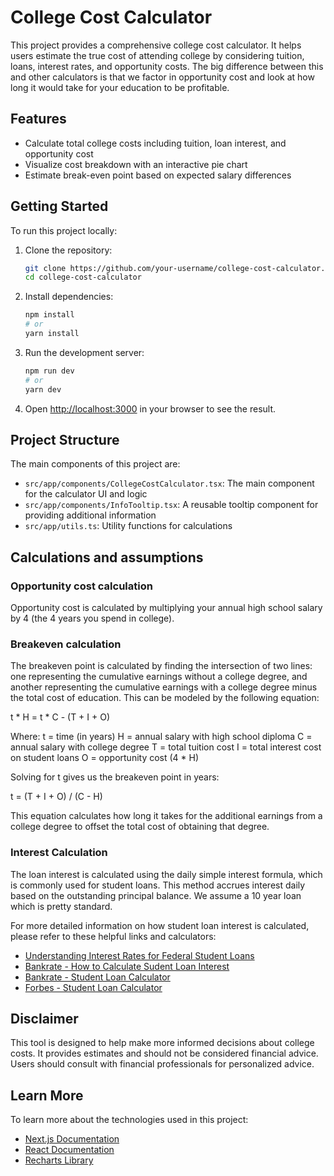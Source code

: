 # College Cost Calculator

This project provides a comprehensive college cost calculator. It helps users estimate the true cost of attending college by considering tuition, loans, interest rates, and opportunity costs. The big difference between this and other calculators
is that we factor in opportunity cost and look at how long it would take for your education to be profitable. 

## Features

- Calculate total college costs including tuition, loan interest, and opportunity cost
- Visualize cost breakdown with an interactive pie chart
- Estimate break-even point based on expected salary differences


## Getting Started

To run this project locally:

1. Clone the repository:
   ```bash
   git clone https://github.com/your-username/college-cost-calculator.git
   cd college-cost-calculator
   ```

2. Install dependencies:
   ```bash
   npm install
   # or
   yarn install
   ```

3. Run the development server:
   ```bash
   npm run dev
   # or
   yarn dev
   ```

4. Open [http://localhost:3000](http://localhost:3000) in your browser to see the result.

## Project Structure

The main components of this project are:

- `src/app/components/CollegeCostCalculator.tsx`: The main component for the calculator UI and logic
- `src/app/components/InfoTooltip.tsx`: A reusable tooltip component for providing additional information
- `src/app/utils.ts`: Utility functions for calculations

## Calculations and assumptions

### Opportunity cost calculation
Opportunity cost is calculated by multiplying your annual high school salary by 4 (the 4 years you spend in college).

### Breakeven calculation
The breakeven point is calculated by finding the intersection of two lines: one representing the cumulative earnings without a college degree, and another representing the cumulative earnings with a college degree minus the total cost of education. This can be modeled by the following equation:

t * H = t * C - (T + I + O)

Where:
t = time (in years)
H = annual salary with high school diploma
C = annual salary with college degree
T = total tuition cost
I = total interest cost on student loans
O = opportunity cost (4 * H)

Solving for t gives us the breakeven point in years:

t = (T + I + O) / (C - H)

This equation calculates how long it takes for the additional earnings from a college degree to offset the total cost of obtaining that degree.

### Interest Calculation

The loan interest is calculated using the daily simple interest formula, which is commonly used for student loans. This method accrues interest daily based on the outstanding principal balance. We assume a 10 year loan which is pretty standard.

For more detailed information on how student loan interest is calculated, please refer to these helpful links and calculators:
- [Understanding Interest Rates for Federal Student Loans](https://studentaid.gov/understand-aid/types/loans/interest-rates)
- [Bankrate - How to Calculate Sudent Loan Interest](https://www.bankrate.com/loans/student-loans/how-to-calculate-student-loan-interest/)
- [Bankrate - Student Loan Calculator](https://www.bankrate.com/loans/student-loans/student-loan-calculator/)
- [Forbes - Student Loan Calculator](https://www.forbes.com/advisor/student-loans/student-loan-calculator/)

## Disclaimer

This tool is designed to help make more informed decisions about college costs. It provides estimates and should not be considered financial advice. Users should consult with financial professionals for personalized advice.

## Learn More

To learn more about the technologies used in this project:

- [Next.js Documentation](https://nextjs.org/docs)
- [React Documentation](https://reactjs.org/docs/getting-started.html)
- [Recharts Library](https://recharts.org/en-US/)
